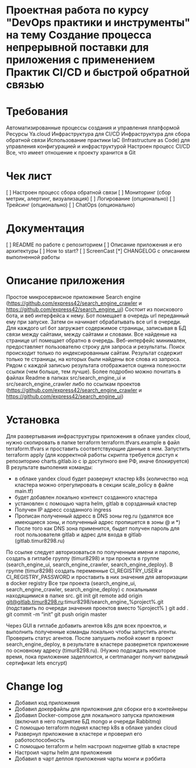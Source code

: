 # Проектная работа по курсу "DevOps практики и инструменты" на тему Создание процесса непрерывной поставки для приложения с применением Практик CI/CD и быстрой обратной связью

# Требования
Автоматизированные процессы создания и управления платформой
Ресурсы Ya.cloud
Инфраструктура для CI/CD
Инфраструктура для сбора обратной связи
Использование практики IaC (Infrastructure as Code) для управления
конфигурацией и инфраструктурой
Настроен процесс CI/CD
Все, что имеет отношение к проекту хранится в Git

# Чек лист 
[ ] Настроен процесс сбора обратной связи
[ ] Мониторинг (сбор метрик, алертинг, визуализация)
[ ] Логирование (опционально)
[ ] Трейсинг (опционально)
[ ] ChatOps (опционально)
# Документация
[ ] README по работе с репозиторием
[ ] Описание приложения и его архитектуры
[ ] How to start?
[ ] ScreenCast
[*] CHANGELOG с описанием выполненной работы

# Описание приложения
Простое микросервисное приложение Search engine (https://github.com/express42/search_engine_crawler и https://github.com/express42/search_engine_ui)
Состоит из поискового бота, и веб интерфейса к нему.
Бот помещает в очередь url переданный ему при запуске. Затем он начинает обрабатывать все url в очереди. Для каждого url бот загружает содержимое страницы, записывая в БД связи между сайтами, между сайтами и словами. Все найденые на странице url помещает обратно в очередь.
Веб-интерфейс минимален, предоставляет пользователю строку для запроса и результаты. Поиск происходит только по индексированным сайтам. Результат содержит только те страницы, на которых были найдены все слова из запроса. Рядом с каждой записью результата отображается оценка полезности ссылки (чем больше, тем лучше). Более подробно можно почитать в файлах Readme в папках src/search_engine_ui и src/search_engine_crawler либо по ссылкам проектов (https://github.com/express42/search_engine_crawler и https://github.com/express42/search_engine_ui)


# Установка
Для развертывания инфраструктуры приложения в облаке yandex cloud, нужно скопировать 
в папке terraform terraform.tfvars.example в файл terraform.tfvars
и проставить соответствующие данные в нем.
Запустить terraform apply (для корректной работы скрипта требуется доступ к репозиторию charts.gitlab.io с ip доступного вне РФ, иначе блокируется)
В результате выполения команды: 
- в облаке yandex cloud будет развернут кластер k8s (количество нод кластера можно отрегулировать в секции scale_policy в файле main.tf) 
- будет добавлен локально контекст созданного кластера
- установлен с помощью чарта helm, gitlab в сорзданный кластер
- Получен IP адресс созданного ingress
- Прописан полученный адресс в DNS зоны reg.ru (удалятся все имеющиеся зоны, и полученный адрес пропишется в зоны @ и *)
- После того как DNS зона применится, быдет получен пароль для root пользователя gitlab и адрес для входа в gitlab (gitlab.timur8298.ru)

По ссылке следует авторизоваться по полученным имени и паролю, создать в гитлабе группу (timur8298) и три проекта в группе (search_engine_ui, search_engine_crawler, search_engine_deploy). В группе (timur8298) создать переменные CI_REGISTRY_USER и CI_REGISTRY_PASSWORD и проставить в них значения для авторизации в docker registry
Все три проекта (search_engine_ui, search_engine_crawler, search_engine_deploy) с локальными находящимися в папке src.
git init
git remote add origin git@gitlab.timur8298.ru:timur8298/search_engine_%project%.git (подставить по очереди значения проектов вместо %project% )
git add .
git commit -m “init”
git push origin master

Через GUI в гитлабе добавить агентов k8s для всех проектов, и выполнить полученные команды локально чтобы запустить агенты.
Проверить статус агентов. После запушить любой комит в проект search_engine_deploy, в результате в кластере развернется приложение по основному адресу (timur8298.ru). (Нужно подождать некоторое время, пока приложение задеплоится, и certmanager получит валидный сертификат lets encrypt)



# Change log
 - Добавил код приложения
 - Добавил докерфайлы для приложения для сборки его в контейнеры
 - Добавил Docker-compose для локального запуска приложения (включил в него поднятие БД mongo и очереди Rabbitmq)
 - С помощью terraform поднял кластер k8s в облаке yandex cloud
 - Развернул приложение в кластере и проверил его работоспособность
 - С помощью terraform и helm настроил поднятие gitlab в кластере
 - Настроил чарты helm для приложения
 - Добавил в чарт деплоя приложения чарты монги и рэббита
